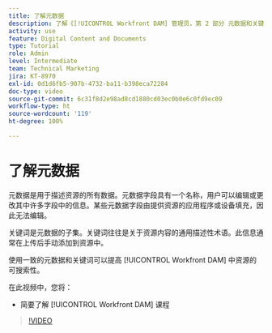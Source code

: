 ```yaml
---
title: 了解元数据
description: 了解《[!UICONTROL Workfront DAM] 管理员，第 2 部分 元数据和关键词》课程中会涵盖的内容。
activity: use
feature: Digital Content and Documents
type: Tutorial
role: Admin
level: Intermediate
team: Technical Marketing
jira: KT-8970
exl-id: 0d1d6fb5-907b-4732-ba11-b398eca72284
doc-type: video
source-git-commit: 6c31f8d2e98ad8cd1880cd03ec0b0e6c0fd9ec09
workflow-type: ht
source-wordcount: '119'
ht-degree: 100%

---
```


# 了解元数据

元数据是用于描述资源的所有数据。元数据字段具有一个名称，用户可以编辑或更改其中许多字段中的信息。某些元数据字段由提供资源的应用程序或设备填充，因此无法编辑。

关键词是元数据的子集。关键词往往是关于资源内容的通用描述性术语。此信息通常在上传后手动添加到资源中。

使用一致的元数据和关键词可以提高 [!UICONTROL Workfront DAM] 中资源的可搜索性。

在此视频中，您将：

* 简要了解 [!UICONTROL Workfront DAM] 课程

>[!VIDEO](https://video.tv.adobe.com/v/335233/?quality=12&learn=on)
